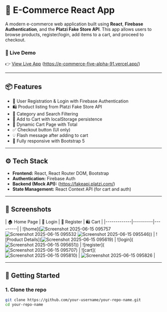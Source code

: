 # 🛒 E-Commerce React App

A modern e-commerce web application built using **React**, **Firebase Authentication**, and the **Platzi Fake Store API**. This app allows users to browse products, register/login, add items to a cart, and proceed to checkout.

### 🔗 Live Demo
👉 [View Live App](https://e-commerce-five-alpha-91.vercel.app/) (https://e-commerce-five-alpha-91.vercel.app/)

---

## 📦 Features

- 🔐 User Registration & Login with Firebase Authentication
- 🛍️ Product listing from Platzi Fake Store API
- 🧩 Category and Search Filtering
- 🛒 Add to Cart with localStorage persistence
- 🧾 Dynamic Cart Page with Total
- ✅ Checkout button (UI only)
- 💡 Flash message after adding to cart
- 📱 Fully responsive with Bootstrap 5

---

## ⚙️ Tech Stack

- **Frontend:** React, React Router DOM, Bootstrap
- **Authentication:** Firebase Auth
- **Backend (Mock API):** (https://fakeapi.platzi.com/)
- **State Management:** React Context API (for cart and auth)

---

## 🧪 Screenshots

| 🏠 Home Page | 🔐 Login | 🔐 Register | 🛍️ Cart |
|-------------|----------|---------|
| ![home](![Screenshot 2025-06-15 095757](https://github.com/user-attachments/assets/9e272008-faf8-4c40-a105-91677b7fd836)
![Screenshot 2025-06-15 095532](https://github.com/user-attachments/assets/1abff946-9e64-40ec-9401-081eda72a012)
![Screenshot 2025-06-15 095546](https://github.com/user-attachments/assets/9a425b78-1fb4-4888-8a8e-3babc9aff48f))) 
| ![Product Details](![Screenshot 2025-06-15 095619](https://github.com/user-attachments/assets/d6e2b95b-9bc2-4883-aa03-37b13683b939)) 
| ![login](![Screenshot 2025-06-15 095651](https://github.com/user-attachments/assets/b9ef81e7-f7b8-46a7-b5f3-0edbaa1b97c8))) 
| ![register](![Screenshot 2025-06-15 095707](https://github.com/user-attachments/assets/e9566e5e-5cd3-4a64-9fbb-9a94cede2bf3)) 
| ![cart](![Screenshot 2025-06-15 095810](https://github.com/user-attachments/assets/46d67b03-6639-49b8-9405-4e53092d61d9)) 
|
![Screenshot 2025-06-15 095826](https://github.com/user-attachments/assets/5df05faf-19b2-4d7b-991b-6d8244b25253)
|

---

## 🚀 Getting Started

### 1. Clone the repo

```bash
git clone https://github.com/your-username/your-repo-name.git
cd your-repo-name





